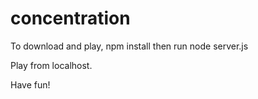 # concentration

To download and play, npm install then run node server.js

Play from localhost.

Have fun!

